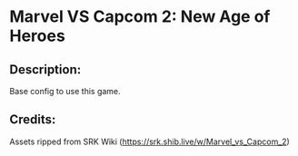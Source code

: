 
# Marvel VS Capcom 2: New Age of Heroes

## Description:
Base config to use this game.

## Credits:
Assets ripped from SRK Wiki (https://srk.shib.live/w/Marvel_vs_Capcom_2)
